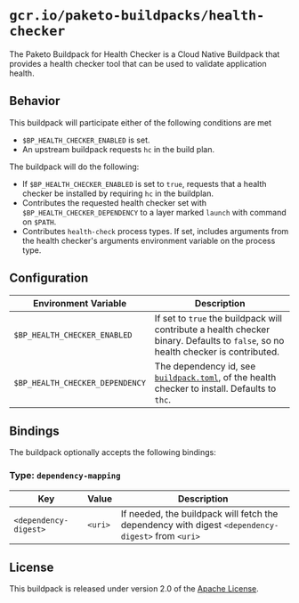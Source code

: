 # `gcr.io/paketo-buildpacks/health-checker`

The Paketo Buildpack for Health Checker is a Cloud Native Buildpack that provides a health checker tool that can be used to validate application health.

## Behavior

This buildpack will participate either of the following conditions are met

* `$BP_HEALTH_CHECKER_ENABLED` is set.
* An upstream buildpack requests `hc` in the build plan.

The buildpack will do the following:

* If `$BP_HEALTH_CHECKER_ENABLED` is set to `true`, requests that a health checker be installed by requiring `hc` in the buildplan.
* Contributes the requested health checker set with `$BP_HEALTH_CHECKER_DEPENDENCY` to a layer marked `launch` with command on `$PATH`.
* Contributes `health-check` process types. If set, includes arguments from the health checker's arguments environment variable on the process type.

## Configuration

| Environment Variable            | Description                                                                                                                       |
| ------------------------------- | --------------------------------------------------------------------------------------------------------------------------------- |
| `$BP_HEALTH_CHECKER_ENABLED`    | If set to `true` the buildpack will contribute a health checker binary. Defaults to `false`, so no health checker is contributed. |
| `$BP_HEALTH_CHECKER_DEPENDENCY` | The dependency id, see [`buildpack.toml`](buildpack.toml), of the health checker to install. Defaults to `thc`.                   |

## Bindings

The buildpack optionally accepts the following bindings:

### Type: `dependency-mapping`

| Key                   | Value   | Description                                                                                       |
| --------------------- | ------- | ------------------------------------------------------------------------------------------------- |
| `<dependency-digest>` | `<uri>` | If needed, the buildpack will fetch the dependency with digest `<dependency-digest>` from `<uri>` |

## License

This buildpack is released under version 2.0 of the [Apache License][a].

[a]: http://www.apache.org/licenses/LICENSE-2.0
